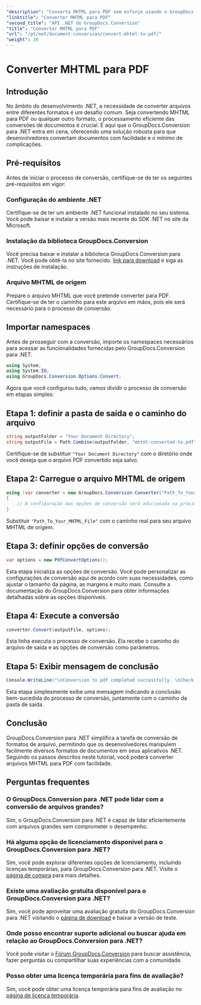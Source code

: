 ```yaml
---
"description": "Converta MHTML para PDF sem esforço usando o GroupDocs.Conversion para .NET. Simplifique o processamento de documentos com esta biblioteca robusta."
"linktitle": "Converter MHTML para PDF"
"second_title": "API .NET do GroupDocs.Conversion"
"title": "Converter MHTML para PDF"
"url": "/pt/net/document-conversion/convert-mhtml-to-pdf/"
"weight": 20
---
```


# Converter MHTML para PDF

## Introdução
No âmbito do desenvolvimento .NET, a necessidade de converter arquivos entre diferentes formatos é um desafio comum. Seja convertendo MHTML para PDF ou qualquer outro formato, o processamento eficiente das conversões de documentos é crucial. É aqui que o GroupDocs.Conversion para .NET entra em cena, oferecendo uma solução robusta para que desenvolvedores convertam documentos com facilidade e o mínimo de complicações.
## Pré-requisitos
Antes de iniciar o processo de conversão, certifique-se de ter os seguintes pré-requisitos em vigor:
### Configuração do ambiente .NET
Certifique-se de ter um ambiente .NET funcional instalado no seu sistema. Você pode baixar e instalar a versão mais recente do SDK .NET no site da Microsoft.
### Instalação da biblioteca GroupDocs.Conversion
Você precisa baixar e instalar a biblioteca GroupDocs.Conversion para .NET. Você pode obtê-la no site fornecido. [link para download](https://releases.groupdocs.com/conversion/net/) e siga as instruções de instalação.
### Arquivo MHTML de origem
Prepare o arquivo MHTML que você pretende converter para PDF. Certifique-se de ter o caminho para este arquivo em mãos, pois ele será necessário para o processo de conversão.

## Importar namespaces
Antes de prosseguir com a conversão, importe os namespaces necessários para acessar as funcionalidades fornecidas pelo GroupDocs.Conversion para .NET.

```csharp
using System;
using System.IO;
using GroupDocs.Conversion.Options.Convert;
```

Agora que você configurou tudo, vamos dividir o processo de conversão em etapas simples:
## Etapa 1: definir a pasta de saída e o caminho do arquivo
```csharp
string outputFolder = "Your Document Directory";
string outputFile = Path.Combine(outputFolder, "mhtml-converted-to.pdf");
```
Certifique-se de substituir `"Your Document Directory"` com o diretório onde você deseja que o arquivo PDF convertido seja salvo.
## Etapa 2: Carregue o arquivo MHTML de origem
```csharp
using (var converter = new GroupDocs.Conversion.Converter("Path_To_Your_MHTML_File"))
{
    // A configuração das opções de conversão será adicionada na próxima etapa
}
```
Substituir `"Path_To_Your_MHTML_File"` com o caminho real para seu arquivo MHTML de origem.
## Etapa 3: definir opções de conversão
```csharp
var options = new PdfConvertOptions();
```
Esta etapa inicializa as opções de conversão. Você pode personalizar as configurações de conversão aqui de acordo com suas necessidades, como ajustar o tamanho da página, as margens e muito mais. Consulte a documentação do GroupDocs.Conversion para obter informações detalhadas sobre as opções disponíveis.
## Etapa 4: Execute a conversão
```csharp
converter.Convert(outputFile, options);
```
Esta linha executa o processo de conversão. Ela recebe o caminho do arquivo de saída e as opções de conversão como parâmetros.
## Etapa 5: Exibir mensagem de conclusão
```csharp
Console.WriteLine("\nConversion to pdf completed successfully. \nCheck output in {0}", outputFolder);
```
Esta etapa simplesmente exibe uma mensagem indicando a conclusão bem-sucedida do processo de conversão, juntamente com o caminho da pasta de saída.

## Conclusão
GroupDocs.Conversion para .NET simplifica a tarefa de conversão de formatos de arquivo, permitindo que os desenvolvedores manipulem facilmente diversos formatos de documentos em seus aplicativos .NET. Seguindo os passos descritos neste tutorial, você poderá converter arquivos MHTML para PDF com facilidade.
## Perguntas frequentes
### O GroupDocs.Conversion para .NET pode lidar com a conversão de arquivos grandes?
Sim, o GroupDocs.Conversion para .NET é capaz de lidar eficientemente com arquivos grandes sem comprometer o desempenho.
### Há alguma opção de licenciamento disponível para o GroupDocs.Conversion para .NET?
Sim, você pode explorar diferentes opções de licenciamento, incluindo licenças temporárias, para GroupDocs.Conversion para .NET. Visite o [página de compra](https://purchase.groupdocs.com/buy) para mais detalhes.
### Existe uma avaliação gratuita disponível para o GroupDocs.Conversion para .NET?
Sim, você pode aproveitar uma avaliação gratuita do GroupDocs.Conversion para .NET visitando o [página de download](https://releases.groupdocs.com/) e baixar a versão de teste.
### Onde posso encontrar suporte adicional ou buscar ajuda em relação ao GroupDocs.Conversion para .NET?
Você pode visitar o [Fórum GroupDocs.Conversion](https://forum.groupdocs.com/c/conversion/11) para buscar assistência, fazer perguntas ou compartilhar suas experiências com a comunidade.
### Posso obter uma licença temporária para fins de avaliação?
Sim, você pode obter uma licença temporária para fins de avaliação no [página de licença temporária](https://purchase.groupdocs.com/temporary-license/).